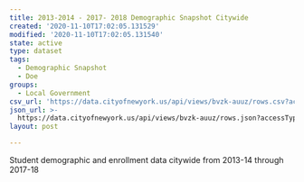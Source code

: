 ```yaml
---
title: 2013-2014 - 2017- 2018 Demographic Snapshot Citywide
created: '2020-11-10T17:02:05.131529'
modified: '2020-11-10T17:02:05.131540'
state: active
type: dataset
tags:
  - Demographic Snapshot
  - Doe
groups:
  - Local Government
csv_url: 'https://data.cityofnewyork.us/api/views/bvzk-auuz/rows.csv?accessType=DOWNLOAD'
json_url: >-
  https://data.cityofnewyork.us/api/views/bvzk-auuz/rows.json?accessType=DOWNLOAD
layout: post

---
```

Student demographic and enrollment data citywide
 from 2013-14 through 2017-18
